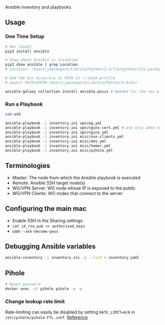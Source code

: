 Ansible inventory and playbooks

## Usage

### One Time Setup
```bash
# Mac (bash)
pip3 install ansible

# Show where Ansible is installed
pip3 show ansible | grep Location
# Location: /Users/jaeseopark/Library/Python/3.9/lib/python/site-packages

# Add the bin directory to PATH in ~/.bash_profile
# export PATH=$PATH:/Users/jaeseopark/Library/Python/3.9/bin

ansible-galaxy collection install ansible.posix # Needed for the nas playbook
```

### Run a Playbook

```bash
ssh-add

ansible-playbook -i inventory.ini vpn/wg.yml
ansible-playbook -i inventory.ini vpn/nginx-cert.yml # Use only when necessary. See API rate limit: https://letsencrypt.org/docs/duplicate-certificate-limit/
ansible-playbook -i inventory.ini vpn/nginx.yml
ansible-playbook -i inventory.ini misc/nas-clients.yml
ansible-playbook -i inventory.ini misc/dev.yml
ansible-playbook -i inventory.ini misc/homer.yml
ansible-playbook -i inventory.ini misc/pihole.yml
```

## Terminologies

- Master: The node from which the Ansible playbook is executed
- Remote: Ansible SSH target node(s)
- WG/VPN Server: WG node whose IP is exposed to the public
- WG/VPN Clients: WG nodes that connect to the server

## Configuring the main mac

- Enable SSH in the Sharing settings
- `cat id_rsa.pub >> authorized_keys`
- use `--ask-become-pass`

## Debugging Ansible variables

```bash
ansible-inventory -i inventory.ini -y --list > inventory.yaml
```

## Pihole

```bash
# Reset password
docker exec -it pihole pihole -a -p
```

### Change lookup rate limit

Rate-limiting can easily be disabled by setting `RATE_LIMIT=0/0` in `/etc/pihole/pihole-FTL.conf`. [Reference](https://pi-hole.net/2021/02/16/pi-hole-ftl-v5-7-and-web-v5-4-released/#page-content)
